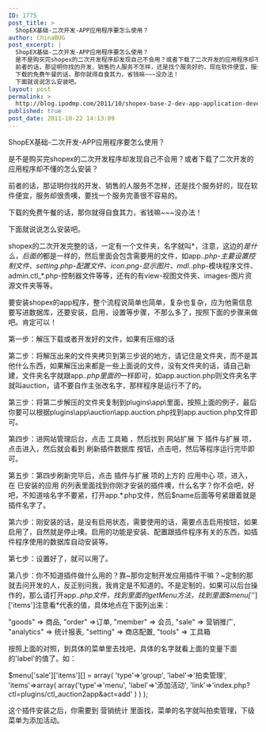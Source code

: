 ```yaml
---
ID: 1775
post_title: >
  ShopEX基础-二次开发-APP应用程序要怎么使用？
author: ChinaBUG
post_excerpt: |
  ShopEX基础-二次开发-APP应用程序要怎么使用？
  是不是购买完shopex的二次开发程序却发现自己不会用？或者下载了二次开发的应用程序却不懂的怎么安装？
  前者的话，那证明你找的开发、销售的人服务不怎样，还是找个服务好的，现在软件便宜，服务却很贵噢，要找一个服务完善很不容易的。
  下载的免费午餐的话，那你就得自食其力，省钱嘛~~~没办法！
  下面就说说怎么安装吧。
layout: post
permalink: >
  http://blog.ipodmp.com/2011/10/shopex-base-2-dev-app-application-developers-how-to-use.html
published: true
post_date: 2011-10-22 14:13:09
---
```

ShopEX基础-二次开发-APP应用程序要怎么使用？

是不是购买完shopex的二次开发程序却发现自己不会用？或者下载了二次开发的应用程序却不懂的怎么安装？

前者的话，那证明你找的开发、销售的人服务不怎样，还是找个服务好的，现在软件便宜，服务却很贵噢，要找一个服务完善很不容易的。

下载的免费午餐的话，那你就得自食其力，省钱嘛~~~没办法！

下面就说说怎么安装吧。

shopex的二次开发完整的话，一定有一个文件夹，名字就叫*，注意，这边的*是什么，后面的*都是一样的，然后里面会包含需要用的文件，如app.*.php-主要设置控制文件、setting.php-配置文件、icon.png-显示图片、mdl.*.php-模块程序文件、admin.ctl_*.php-控制器文件等等，还有的有view-视图文件夹、images-图片资源文件夹等等。

要安装shopex的app程序，整个流程说简单也简单，复杂也复杂，应为他需信息要写进数据库，还要安装，启用，设置等步骤，不那么多了，按照下面的步骤来做吧。肯定可以！

第一步：解压下载或者开发好的文件，如果有压缩的话

第二步：将解压出来的文件夹拷贝到第三步说的地方，请记住是文件夹，而不是其他什么东西，如果解压出来都是一些上面说的文件，没有文件夹的话，请自己新建，文件夹名字就跟app.*.php里面的*一样即可，如app.auction.php则文件夹名字就叫auction，请不要自作主张改名字，那样程序是运行不了的。

第三步：将第二步解压的文件夹复制到plugins\app\里面，按照上面的例子，最后你要可以根据plugins\app\auction\app.auction.php找到app.auction.php文件即可。

第四步：进网站管理后台，点击 工具箱 ，然后找到 网站扩展 下 插件与扩展 项，点击进入，然后就会看到 刷新插件数据库 按钮，点击吧，然后等程序运行完毕即可。

第五步：第四步刷新完毕后，点击 插件与扩展 项的上方的 应用中心 项，进入，在 已安装的应用 的列表里面找到你刚才安装的插件噢，什么名字？你不会吧，好吧，不知道啥名字不要紧，打开app.*.php文件，然后$name后面等号紧跟着就是插件名字了。

第六步：刚安装的话，是没有启用状态，需要使用的话，需要点击启用按钮，如果启用了，自然就是停止噢。启用的功能是安装、配置跟插件程序有关的东西，如插件程序使用的数据库自动安装等。

第七步：设置好了，就可以用了。

第八步：你不知道插件做什么用的？靠~那你定制开发应用插件干嘛？~定制的那就去问开发的人，反正别问我，我肯定是不知道的。不是定制的，如果可以后台操作的，那么请打开app.*.php文件，找到里面的getMenu方法，找到里面$menu['*']['items']注意看*代表的值，具体地点在下面列出来：

"goods" =&gt; 商品, "order" =&gt;订单, "member" =&gt; 会员, "sale" =&gt; 营销推广, "analytics" =&gt; 统计报表, "setting" =&gt; 商店配置, "tools" =&gt; 工具箱

按照上面的对照，到具体的菜单里去找吧，具体的名字就看上面的变量下面的'label'的值了。如：

$menu['sale']['items'][] = array(
'type'=&gt;'group',
'label'=&gt;'拍卖管理',
'items'=&gt;array(
array('type'=&gt;'menu',
'label'=&gt;'添加活动',
'link'=&gt;'index.php?ctl=plugins/ctl_auction2app&amp;act=add'
)
)
);

这个插件安装之后，你需要到 营销统计 里面找，菜单的名字就叫拍卖管理，下级菜单为添加活动。